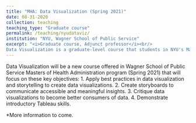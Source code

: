 ```yaml
---
title: "MHA: Data Visualization (Spring 2021)"
date: 08-31-2020
collection: teaching
teaching_type: "Graduate course"
permalink: /teaching/nyudataviz/ 
institution: "NYU, Wagner School of Public Service"
excerpt: "<i>Graduate course, Adjunct professor</i><br/>
Data Visualization is a graduate-level course that students in NYU's Master of Health Administration will take in order to gain practical skills in data visualization."
---
```


Data Visualization will be a new course offered in Wagner School of Public Service Masters of Health Administration program (Spring 2021) that will focus on these key objectives: 1. Apply best practices in data visualization and storytelling to create data visualizations. 2. Create storyboards to communicate accessible and meaningful insights. 3. Critique data visualizations to become better consumers of data. 4. Demonstrate introductory Tableau skills.

*More information to come. 

